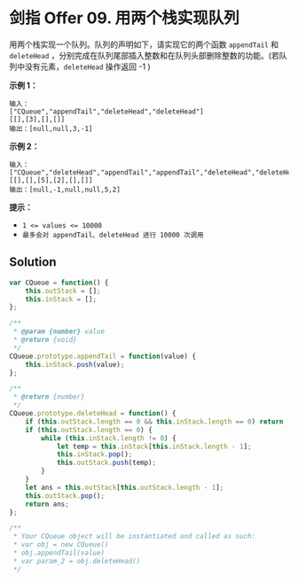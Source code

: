 # 剑指 Offer 09. 用两个栈实现队列

用两个栈实现一个队列。队列的声明如下，请实现它的两个函数 `appendTail` 和 `deleteHead` ，分别完成在队列尾部插入整数和在队列头部删除整数的功能。(若队列中没有元素，`deleteHead` 操作返回 -1 )

 

**示例 1：**

```
输入：
["CQueue","appendTail","deleteHead","deleteHead"]
[[],[3],[],[]]
输出：[null,null,3,-1]
```

**示例 2：**

```
输入：
["CQueue","deleteHead","appendTail","appendTail","deleteHead","deleteHead"]
[[],[],[5],[2],[],[]]
输出：[null,-1,null,null,5,2]
```

**提示：**

- `1 <= values <= 10000`
- `最多会对 appendTail、deleteHead 进行 10000 次调用`

## Solution

```js
var CQueue = function() {
    this.outStack = [];
    this.inStack = [];
};

/** 
 * @param {number} value
 * @return {void}
 */
CQueue.prototype.appendTail = function(value) {
    this.inStack.push(value);
};

/**
 * @return {number}
 */
CQueue.prototype.deleteHead = function() {
    if (this.outStack.length == 0 && this.inStack.length == 0) return -1;
    if (this.outStack.length == 0) {
        while (this.inStack.length != 0) {
            let temp = this.inStack[this.inStack.length - 1];
            this.inStack.pop();
            this.outStack.push(temp);
        }
    }
    let ans = this.outStack[this.outStack.length - 1];
    this.outStack.pop();
    return ans;
};

/**
 * Your CQueue object will be instantiated and called as such:
 * var obj = new CQueue()
 * obj.appendTail(value)
 * var param_2 = obj.deleteHead()
 */
```

